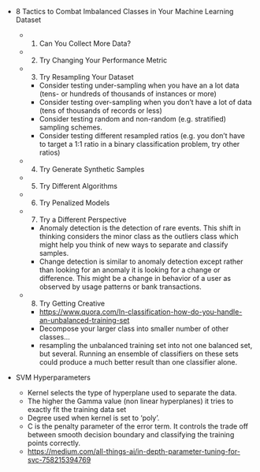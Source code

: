 

- 8 Tactics to Combat Imbalanced Classes in Your Machine Learning Dataset

    - 1) Can You Collect More Data?

    - 2) Try Changing Your Performance Metric
    
    - 3) Try Resampling Your Dataset
        - Consider testing under-sampling when you have an a lot data (tens- or hundreds of thousands of instances or more)
        - Consider testing over-sampling when you don’t have a lot of data (tens of thousands of records or less)
        - Consider testing random and non-random (e.g. stratified) sampling schemes.
        - Consider testing different resampled ratios (e.g. you don’t have to target a 1:1 ratio in a binary classification problem, try other ratios)
        
    - 4) Try Generate Synthetic Samples
    
    - 5) Try Different Algorithms
    
    - 6) Try Penalized Models
    
    - 7) Try a Different Perspective
        - Anomaly detection is the detection of rare events.
        This shift in thinking considers the minor class as the outliers 
        class which might help you think of new ways to separate and classify samples.
        - Change detection is similar to anomaly detection except rather 
        than looking for an anomaly it is looking for a change or difference. 
        This might be a change in behavior of a user as observed by usage 
        patterns or bank transactions.
    
    - 8) Try Getting Creative
        - https://www.quora.com/In-classification-how-do-you-handle-an-unbalanced-training-set
        - Decompose your larger class into smaller number of other classes…
        - resampling the unbalanced training set into not one balanced set, 
        but several. Running an ensemble of classifiers on these sets could 
        produce a much better result than one classifier alone. 
        
        
        
- SVM Hyperparameters
    - Kernel selects the type of hyperplane used to separate the data. 
    - The higher the Gamma value (non linear hyperplanes) it tries to exactly fit the training data set 
    - Degree used when kernel is set to ‘poly’. 
    - C is the penalty parameter of the error term. It controls the trade off between 
    smooth decision boundary and classifying the training points correctly.
    - https://medium.com/all-things-ai/in-depth-parameter-tuning-for-svc-758215394769
        
    